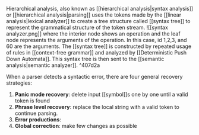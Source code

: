 Hierarchical analysis, also known as [[hierarchical analysis|syntax analysis]] or [[hierarchical analysis|parsing]] uses the tokens made by the [[linear analysis|lexical analyzer]] to create a tree structure called [[syntax tree]] to represent the grammatical structure of the token stream.
![[syntax analyzer.png]] 
where the interior node shows an operation and the leaf node represents the arguments of the operation. In this case, id 1,2,3, and 60 are the arguments.
The [[syntax tree]] is constructed by repeated usage of rules in [[context-free grammar]] and analyzed by [[Deterministic Push Down Automata]].
This syntax tree is then sent to the [[semantic analysis|semantic analyzer]]. ^407d2a

When a parser detects a syntactic error, there are four general recovery strategies:
1. **Panic mode recovery**: delete input [[symbol]]s one by one until a valid token is found
2. **Phrase level recovery**: replace the local string with a valid token to continue parsing.
3. **Error productions**: 
4. **Global correction**: make few changes as possible 
